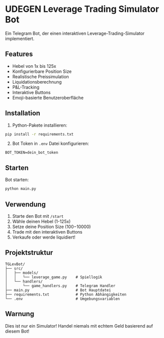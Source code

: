 # UDEGEN Leverage Trading Simulator Bot

Ein Telegram Bot, der einen interaktiven Leverage-Trading-Simulator implementiert.

## Features

- Hebel von 1x bis 125x
- Konfigurierbare Position Size
- Realistische Preissimulation
- Liquidationsberechnung
- P&L-Tracking
- Interaktive Buttons
- Emoji-basierte Benutzeroberfläche

## Installation

1. Python-Pakete installieren:
```bash
pip install -r requirements.txt
```

2. Bot Token in `.env` Datei konfigurieren:
```
BOT_TOKEN=dein_bot_token
```

## Starten

Bot starten:
```bash
python main.py
```

## Verwendung

1. Starte den Bot mit `/start`
2. Wähle deinen Hebel (1-125x)
3. Setze deine Position Size ($100-$10000)
4. Trade mit den interaktiven Buttons
5. Verkaufe oder werde liquidiert!

## Projektstruktur

```
TGLevBot/
├── src/
│   ├── models/
│   │   └── leverage_game.py    # Spiellogik
│   └── handlers/
│       └── game_handlers.py    # Telegram Handler
├── main.py                     # Bot Hauptdatei
├── requirements.txt            # Python Abhängigkeiten
└── .env                        # Umgebungsvariablen
```

## Warnung

Dies ist nur ein Simulator! Handel niemals mit echtem Geld basierend auf diesem Bot!
